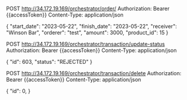 POST http://34.172.19.169/orchestrator/order/
Authorization: Bearer {{accessToken}}
Content-Type: application/json

{
"start_date": "2023-05-22",
"finish_date": "2023-05-22",
"receiver": "Winson Bar",
"orderer": "test",
"amount": 3000,
"product_id": 15
}

POST http://34.172.19.169/orchestrator/transaction/update-status
Authorization: Bearer {{accessToken}}
Content-Type: application/json

{
"id": 603,
"status": "REJECTED"
}

POST http://34.172.19.169/orchestrator/transaction/delete
Authorization: Bearer {{accessToken}}
Content-Type: application/json

{
"id": 0,
}
